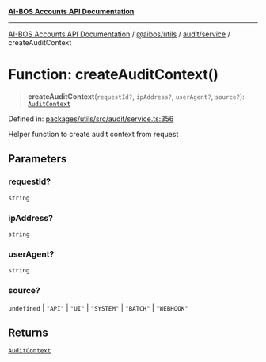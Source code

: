 [**AI-BOS Accounts API Documentation**](../../../../../README.md)

***

[AI-BOS Accounts API Documentation](../../../../../README.md) / [@aibos/utils](../../../README.md) / [audit/service](../README.md) / createAuditContext

# Function: createAuditContext()

> **createAuditContext**(`requestId?`, `ipAddress?`, `userAgent?`, `source?`): [`AuditContext`](../../../types/interfaces/AuditContext.md)

Defined in: [packages/utils/src/audit/service.ts:356](https://github.com/pohlai88/accounts/blob/48103fb36d28b2b9bfb33472b6de2f719773cde9/packages/utils/src/audit/service.ts#L356)

Helper function to create audit context from request

## Parameters

### requestId?

`string`

### ipAddress?

`string`

### userAgent?

`string`

### source?

`undefined` | `"API"` | `"UI"` | `"SYSTEM"` | `"BATCH"` | `"WEBHOOK"`

## Returns

[`AuditContext`](../../../types/interfaces/AuditContext.md)

